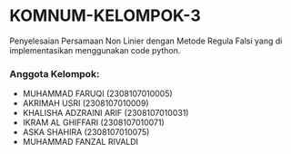 # KOMNUM-KELOMPOK-3
Penyelesaian Persamaan Non Linier dengan Metode Regula Falsi yang di implementasikan menggunakan code python.

### Anggota Kelompok:
- MUHAMMAD FARUQI (2308107010005)
- AKRIMAH USRI (2308107010009)
- KHALISHA ADZRAINI ARIF (2308107010031)
- IKRAM AL GHIFFARI (2308107010071)
- ASKA SHAHIRA (2308107010075)
- MUHAMMAD FANZAL RIVALDI
